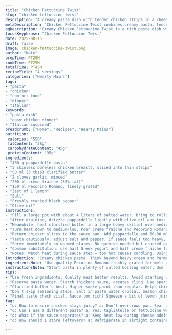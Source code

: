 ```yaml
---
title: "Chicken Fettuccine Twist"
slug: "chicken-fettuccine-twist"
description: "A creamy pasta dish with tender chicken strips in a cheesy sauce made with creme instead of heavy cream, zested Parmesan swapped for Pecorino Romano, and fettuccine replaced by pappardelle. Butter and garlic provide foundational flavor. Water reserved from pasta cooking to adjust sauce consistency. Elevated timing and heat control keep chicken moist, sauce silky, and pasta al dente. Salt and pepper balance all. A hint of lemon zest adds brightness without overpowering. No eggs or nuts. Four servings."
metaDescription: "Chicken Fettuccine Twist combines creamy pasta, tender chicken, and tangy cheese. Quick, satisfying meal. Perfect for weeknight dinners."
ogDescription: "Creamy Chicken Fettuccine Twist is a rich pasta dish with chicken and Pecorino. Perfect comfort food for any occasion."
focusKeyphrase: "Chicken Fettuccine Twist"
date: 2025-08-15
draft: false
image: chicken-fettuccine-twist.png
author: "Kate"
prepTime: PT20M
cookTime: PT25M
totalTime: PT45M
recipeYield: "4 servings"
categories: ["Hearty Mains"]
tags:
- "pasta"
- "chicken"
- "comfort food"
- "dinner"
- "Italian"
keywords:
- "pasta dish"
- "easy chicken dinner"
- "Italian-inspired"
breadcrumb: ["Home", "Recipes", "Hearty Mains"]
nutrition: 
 calories: "550"
 fatContent: "28g"
 carbohydrateContent: "45g"
 proteinContent: "35g"
ingredients:
- "400 g pappardelle pasta"
- "3 skinless boneless chicken breasts, sliced into thin strips"
- "50 ml (3 tbsp) clarified butter"
- "2 cloves garlic, minced"
- "200 ml creme fraiche (35% fat)"
- "150 ml Pecorino Romano, finely grated"
- "Zest of 1 lemon"
- "Salt"
- "Freshly cracked black pepper"
- "Olive oil"
instructions:
- "Fill a large pot with about 4 liters of salted water. Bring to rolling boil before adding pasta. Stir immediately after adding pasta so it doesn’t stick. Cook until just shy of firm bite — about 9-11 minutes depending on pasta brand. Taste frequently from 8 minutes onward. Reserve 150 ml pasta water before draining; set it aside."
- "After draining, drizzle pappardelle lightly with olive oil and toss gently to prevent sticking. Keep warm and off to the side."
- "Meanwhile, heat clarified butter in a large heavy skillet over medium-high heat until it shimmers but doesn’t brown yet. Add chicken strips in a single layer—don’t overcrowd. Let them sear for 3-4 minutes undisturbed until golden underneath, then flip. Salt and crack fresh pepper over. Add minced garlic after flipping, cook until garlic is fragrant and slightly softened, about 30 seconds. Remove chicken and garlic with any butter residue to a warm plate. Do not wash the pan."
- "Turn heat down to medium-low. Pour creme fraiche and Pecorino Romano into the same pan. Stir constantly with a wooden spoon or silicone spatula. Watch cheese melt gradually into rich smooth sauce. Scrape browned bits off bottom — those carry deep flavor. Bring to just under simmer; do not boil aggressively or sauce will separate. Add lemon zest now to brighten."
- "Return chicken slices to the sauce pan. Add pappardelle and 60-80 ml reserved pasta water. Toss gently with tongs or fold with wide spoon. The hot pasta absorbs the sauce while water loosens it, giving the right silky texture — add more pasta water sparingly if too thick or sticky. Heat for 2-3 minutes, stirring frequently, until chicken is warmed through, pasta coated evenly."
- "Taste cautiously; adjust salt and pepper. If sauce feels too heavy, squeeze a few drops fresh lemon juice to cut richness, stir briefly."
- "Serve immediately on warmed plates. No garnish needed but cracked pepper flakes or a few fresh basil leaves add nice contrast."
- "Common substitution: use half Greek yogurt and half creme fraiche for tang; swap Pecorino for Asiago or Grana Padano if Romano unavailable. For dairy-free, try coconut cream but omit cheese, increase garlic and lemon for punch."
- "Notes: Watch heat during sauce step — too hot causes curdling. Using clarified butter prevents burning compared to regular. Searing chicken dry gives color and locks juices. Pasta water contains starch; critical for sauce texture balance. Do not overcook pasta; it finishes cooking in sauce. Lemon zest, not juice, added early; juice added at end if desired."
introduction: "Creamy chicken pasta. Think beyond heavy cream and Parmesan. Creme fraiche brings subtle tang, richer mouthfeel. Pecorino Romano adds sharper bite and saltiness than Parmesan’s mellow depth. Switching fettuccine for pappardelle means bigger ribbons, more sauce clings. Clarified butter prevents early burning, lets chicken brown deeply without bitterness. Timing on pasta crucial — undershoot chewy for finish in sauce. Reserve starchy water, the secret weapon for sauce texture. Lemon zest wakes up the decadent sauce; acidity built in layers. Garlic added late so it doesn’t turn bitter. Searing chicken in batches seals juices, avoids steaming. This isn’t quick and dirty but establishes solid kitchen fundamentals. No shortcuts on heat and seasoning."
ingredientsNote: "Use quality Pecorino Romano freshly grated for melt and flavor, avoid pre-grated mixes heavy on starch. Creme fraiche can be subbed with crème légère or high-fat sour cream but expect slight tang variance. Clarified butter chosen to tolerate high heat without milk solids burning; can also use ghee or light olive oil. Pappardelle offers broad surface for sauce. If unavailable, use wide tagliatelle or fettuccine but adjust cook times. Fresh garlic is stronger raw; minced finely to distribute flavor evenly. Lemon zest imparts fragrant oils, don’t skip or replace with juice at this stage. Salt on pasta water crucial — boils season pasta internally. Olive oil toss post-drain prevents sticky clumps during assembly."
instructionsNote: "Start pasta in plenty of salted boiling water. Use large pot so water cools less when pasta hits it—prevents clumping. Stir often first two minutes only. Taste often. Watch for chew, not mush; pasta continues cooking in sauce so err on undercooked by one minute. Chicken: Pat dry strips to ensure sear, good Maillard layers. High heat initially, then garlic added when flipping, so it softens but doesn’t burn bitter. Use clarified butter or ghee for higher temp tolerance and cleaner finish. Sauce: Lower heat before adding creme fraiche and cheese to prevent curdling; constant stirring creates creamy emulsion. Scrape pan bits for flavor, emulsify sauce gently. Pasta water starch thins sauce, makes it cling better. Add water incrementally until balance achieved — too much creates watery mess. Finish heating pasta and chicken in sauce briefly to marry flavors but never boil at this stage. Final seasoning—salt, pepper, lemon juice if too rich—done by tasting; avoid oversalting. Serve immediately, sauce thickens as it cools."
tips:
- "Use fresh ingredients. Quality meat better results. Avoid starting with cold chicken. Pat dry first. Helps sear more evenly. Crispness is flavor. Watch chicken closely. Flip once for color not dryness."
- "Reserve pasta water. Starch thickens sauce, creates cling. Use sparingly. Add in small amounts. Too much messes balance. Taste often. Adjust as you go. If it’s too thick, loosen with water."
- "Clarified butter’s best. Higher smoke point than regular. Helps chicken brown without burning. Essential for good flavor. Experiment with ghee, different oils. Just monitor heat closely."
- "Don’t skip seasoning steps. Salt in pasta water crucial. Season chicken, sauce at multiple points. Layering flavor takes strategy. A pinch of salt at each step—helps dish come alive."
- "Final taste check vital. Sauce too rich? Squeeze a bit of lemon juice. Freshness lifts flavors. Balance richness with acidity. Enjoy immediately. Sauce thickens as cools. Timing is everything."
faq:
- "q: How to ensure chicken stays juicy? a: Don’t overcrowd pan. Sear at high temp. Let it rest after cooking. Helps retain moisture."
- "q: Can I use a different pasta? a: Yes, tagliatelle or fettuccine work. Adjust cook times accordingly. Ensure they still have bite."
- "q: What if the sauce separates? a: Keep heat low during cheese addition. Stir constantly. Add reserved pasta water slowly."
- "q: How should I store leftovers? a: Refrigerate in airtight container. Reheat gently. Add splash of water to revive sauce. Should keep for a few days."

---
```

